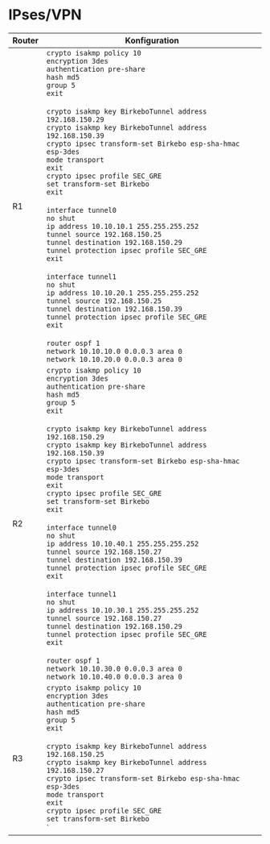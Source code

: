 # IPses/VPN

| Router | Konfiguration |
| ------ | ------------- |
| R1 | `crypto isakmp policy 10`<br>`encryption 3des`<br>`authentication pre-share`<br>`hash md5`<br>`group 5`<br>`exit`<br><br>`crypto isakmp key BirkeboTunnel address 192.168.150.29`<br>`crypto isakmp key BirkeboTunnel address 192.168.150.39`<br>`crypto ipsec transform-set Birkebo esp-sha-hmac esp-3des`<br>`mode transport`<br>`exit`<br>`crypto ipsec profile SEC_GRE`<br>`set transform-set Birkebo`<br>`exit`<br><br>`interface tunnel0`<br>`no shut`<br>`ip address 10.10.10.1 255.255.255.252`<br>`tunnel source 192.168.150.25`<br>`tunnel destination 192.168.150.29`<br>`tunnel protection ipsec profile SEC_GRE`<br>`exit`<br><br>`interface tunnel1`<br>`no shut`<br>`ip address 10.10.20.1 255.255.255.252`<br>`tunnel source 192.168.150.25`<br>`tunnel destination 192.168.150.39`<br>`tunnel protection ipsec profile SEC_GRE`<br>`exit`<br><br>`router ospf 1`<br>`network 10.10.10.0 0.0.0.3 area 0`<br>`network 10.10.20.0 0.0.0.3 area 0` |
| R2 | `crypto isakmp policy 10`<br>`encryption 3des`<br>`authentication pre-share`<br>`hash md5`<br>`group 5`<br>`exit`<br><br>`crypto isakmp key BirkeboTunnel address 192.168.150.29`<br>`crypto isakmp key BirkeboTunnel address 192.168.150.39`<br>`crypto ipsec transform-set Birkebo esp-sha-hmac esp-3des`<br>`mode transport`<br>`exit`<br>`crypto ipsec profile SEC_GRE`<br>`set transform-set Birkebo`<br>`exit`<br><br>`interface tunnel0`<br>`no shut`<br>`ip address 10.10.40.1 255.255.255.252`<br>`tunnel source 192.168.150.27`<br>`tunnel destination 192.168.150.39`<br>`tunnel protection ipsec profile SEC_GRE`<br>`exit`<br><br>`interface tunnel1`<br>`no shut`<br>`ip address 10.10.30.1 255.255.255.252`<br>`tunnel source 192.168.150.27`<br>`tunnel destination 192.168.150.29`<br>`tunnel protection ipsec profile SEC_GRE`<br>`exit`<br><br>`router ospf 1`<br>`network 10.10.30.0 0.0.0.3 area 0`<br>`network 10.10.40.0 0.0.0.3 area 0` |
| R3 | `crypto isakmp policy 10`<br>`encryption 3des`<br>`authentication pre-share`<br>`hash md5`<br>`group 5`<br>`exit`<br><br>`crypto isakmp key BirkeboTunnel address 192.168.150.25`<br>`crypto isakmp key BirkeboTunnel address 192.168.150.27`<br>`crypto ipsec transform-set Birkebo esp-sha-hmac esp-3des`<br>`mode transport`<br>`exit`<br>`crypto ipsec profile SEC_GRE`<br>`set transform-set Birkebo`<br>`


